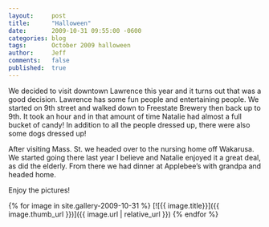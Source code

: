 ```yaml
---
layout:     post
title:      "Halloween"
date:       2009-10-31 09:55:00 -0600
categories: blog
tags:       October 2009 halloween
author:     Jeff
comments:   false
published:  true
---
```

We decided to visit downtown Lawrence this year and it turns out that was a good decision. Lawrence has some fun people and entertaining people. We started on 9th street and walked down to Freestate Brewery then back up to 9th. It took an hour and in that amount of time Natalie had almost a full bucket of candy! In addition to all the people dressed up, there were also some dogs dressed up!

After visiting Mass. St. we headed over to the nursing home off Wakarusa. We started going there last year I believe and Natalie enjoyed it a great deal, as did the elderly. From there we had dinner at Applebee’s with grandpa and headed home.

Enjoy the pictures!

{% for image in site.gallery-2009-10-31 %}
  [![{{ image.title}}]({{ image.thumb_url }})]({{ image.url | relative_url }})
{% endfor %}
